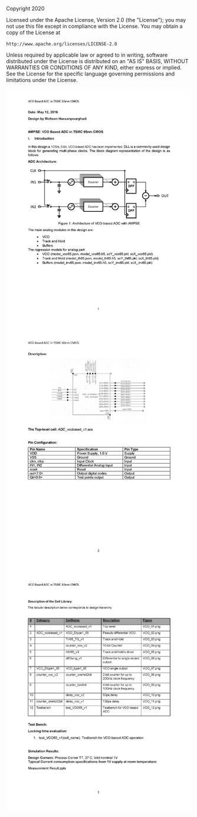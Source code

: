 Copyright 2020

Licensed under the Apache License, Version 2.0 (the "License");
you may not use this file except in compliance with the License.
You may obtain a copy of the License at

    http://www.apache.org/licenses/LICENSE-2.0

Unless required by applicable law or agreed to in writing, software
distributed under the License is distributed on an "AS IS" BASIS,
WITHOUT WARRANTIES OR CONDITIONS OF ANY KIND, either express or implied.
See the License for the specific language governing permissions and
limitations under the License.

<img src="Documentation/images/VCO_ADC_AMPSE_Page_1.png">
<img src="Documentation/images/VCO_ADC_AMPSE_Page_2.png">
<img src="Documentation/images/VCO_ADC_AMPSE_Page_3.png">

